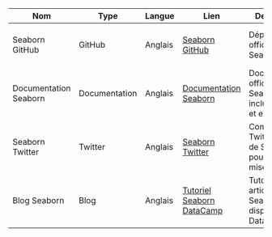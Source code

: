 | Nom                      | Type            | Langue | Lien                                                      | Description                                                      | Tags                          | Note/5 |
| ------------------------ | --------------- | ------ | --------------------------------------------------------- | ---------------------------------------------------------------- | ----------------------------- | ------ |
| Seaborn GitHub           | GitHub          | Anglais| [Seaborn GitHub](https://github.com/mwaskom/seaborn)      | Dépôt GitHub officiel de Seaborn.                                | Seaborn, Python, Visualisation de données | 5      |
| Documentation Seaborn    | Documentation   | Anglais| [Documentation Seaborn](https://seaborn.pydata.org/)      | Documentation officielle de Seaborn, incluant guides et exemples.| Seaborn, Python, Visualisation de données | 5      |
| Seaborn Twitter          | Twitter         | Anglais| [Seaborn Twitter](https://twitter.com/seabornpy)          | Compte Twitter officiel de Seaborn pour des mises à jour.        | Seaborn, Python, Visualisation de données | 5      |
| Blog Seaborn             | Blog            | Anglais| [Tutoriel Seaborn DataCamp](https://www.datacamp.com/community/tutorials/seaborn-python-tutorial) | Tutoriels et articles sur Seaborn disponibles sur DataCamp.      | Seaborn, Python, Visualisation de données, Tutoriel | 5      |

